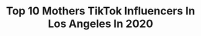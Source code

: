 ---
title: Top 10 Mothers TikTok Influencers In Los Angeles In 2020
description: >-
  Find top mothers TikTok influencers in Los Angeles in 2020. Most popular hashtags: #losangeles #california #tiktok #quarantine.
platform: TikTok
profiles:
  - username: "a.d.woods"
    fullname: >-
      Dada&YaYa
    location: "United States"
    followers: 47517
    engagement: 1229
    commentsToLikes: 0.012033
    id: ckacfuea7sinq0i78jg6lep8w
    verified: false
    hashtags: "#hilarious, #frozen, #fatherandson, #daughterlove"
  - username: "nunonation"
    fullname: >-
      Nunonation
    location: "United States"
    followers: 7111
    engagement: 755
    commentsToLikes: 0.108032
    id: ck9jv82vor3s60j78hwuekpp9
    verified: false
    hashtags: "#poseathome, #fierce, #tiktokrestarea, #driving"
  - username: "ruben_carrillo"
    fullname: >-
      Ruben Carrillo
    location: "United States"
    followers: 25570
    engagement: 848
    commentsToLikes: 0.038740
    id: ck9pmqunfazpa0j7827q8l6nw
    verified: false
    hashtags: "#realestate, #savethetrees, #love, #chirstmas"
  - username: "dolly.noly"
    fullname: >-
      La noni
    location: "United States"
    followers: 2170
    engagement: 706
    commentsToLikes: 0.018117
    id: ckahwlqnrrgkk0i788iqlah1v
    verified: false
    hashtags: "#siri, #quarantine, #beauty, #crazy"
  - username: "drtess90210"
    fullname: >-
      Tess Washington, MD
    location: "United States"
    followers: 37708
    engagement: 1155
    commentsToLikes: 0.040147
    id: ck9fx9ddj5h2o0j783xki4q8b
    verified: false
    hashtags: "#itsaremix, #saturday, #praying, #depression"
  - username: "curbclips"
    fullname: >-
      Curb Your Enthusiasm
    location: "United States"
    followers: 15332
    engagement: 835
    commentsToLikes: 0.012041
    id: ckahyqt1q0gmz0i782500g7xw
    verified: false
    hashtags: "#middleseat, #popcorn, #respect, #voicemail"
  - username: "mexicanboxing"
    fullname: >-
      Mexican Boxing
    location: "United States"
    followers: 19075
    engagement: 784
    commentsToLikes: 0.017305
    id: ck9ne5495d7u70j78t7blwwuy
    verified: false
    hashtags: "#chavez, #best, #skills, #tiktok"
  - username: "lifewithmarq"
    fullname: >-
      lifewithmarq
    location: "United States"
    followers: 45842
    engagement: 1027
    commentsToLikes: 0.016947
    id: cka61smaqwq4h0i78l9ythtss
    verified: false
    hashtags: "#vodkachallenge, #onecommunity, #boredom, #pizza"
  - username: "broken_juggler"
    fullname: >-
      Michael Rayner
    location: "United States"
    followers: 120906
    engagement: 1015
    commentsToLikes: 0.018555
    id: cka0kfg3vmeqf0i78xoj9jpf7
    verified: false
    hashtags: "#videoleap, #fliptheswitch, #juggle, #neonlights"
  - username: "v.galeno_arts"
    fullname: >-
      v.galeno_arts
    location: "United States"
    followers: 13095
    engagement: 1046
    commentsToLikes: 0.019320
    id: ck8trb6wlqxck0j78uajhycl7
    verified: false
    hashtags: "#mexican, #cricutmaker, #crafts, #names"
---